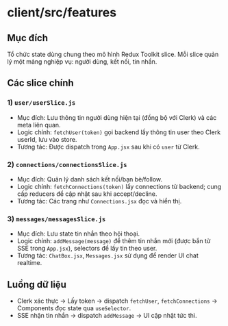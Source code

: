 # client/src/features

## Mục đích
Tổ chức state dùng chung theo mô hình Redux Toolkit slice. Mỗi slice quản lý một mảng nghiệp vụ: người dùng, kết nối, tin nhắn.

## Các slice chính

### 1) `user/userSlice.js`
- Mục đích: Lưu thông tin người dùng hiện tại (đồng bộ với Clerk) và các meta liên quan.
- Logic chính: `fetchUser(token)` gọi backend lấy thông tin user theo Clerk userId, lưu vào store.
- Tương tác: Được dispatch trong `App.jsx` sau khi có `user` từ Clerk.

### 2) `connections/connectionsSlice.js`
- Mục đích: Quản lý danh sách kết nối/bạn bè/follow.
- Logic chính: `fetchConnections(token)` lấy connections từ backend; cung cấp reducers để cập nhật sau khi accept/decline.
- Tương tác: Các trang như `Connections.jsx` đọc và hiển thị.

### 3) `messages/messagesSlice.js`
- Mục đích: Lưu state tin nhắn theo hội thoại.
- Logic chính: `addMessage(message)` để thêm tin nhắn mới (được bắn từ SSE trong `App.jsx`), selectors để lấy tin theo user.
- Tương tác: `ChatBox.jsx`, `Messages.jsx` sử dụng để render UI chat realtime.

## Luồng dữ liệu
- Clerk xác thực -> Lấy token -> dispatch `fetchUser`, `fetchConnections` -> Components đọc state qua `useSelector`.
- SSE nhận tin nhắn -> dispatch `addMessage` -> UI cập nhật tức thì.
